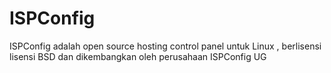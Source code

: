 # ISPConfig
ISPConfig adalah open source hosting control panel untuk Linux , berlisensi lisensi BSD dan dikembangkan oleh perusahaan ISPConfig UG
